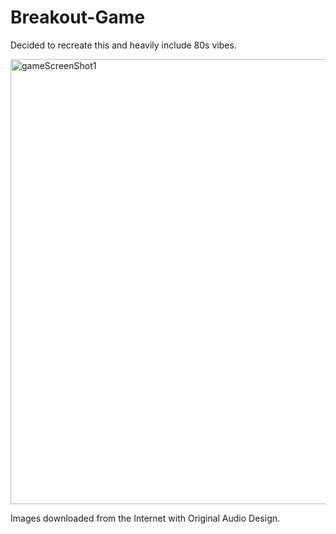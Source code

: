 # Breakout-Game

Decided to recreate this and heavily include 80s vibes.

<img width="712" alt="gameScreenShot1" src="https://user-images.githubusercontent.com/91111199/147939285-f1cb709f-b972-4ca7-9f26-a160b14c3d3f.png">

Images downloaded from the Internet with Original Audio Design.

